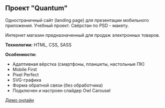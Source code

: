 ## Проект "Quantum"

Одностраничный сайт (landing page) для презентации мобильного приложения. Учебный проект. Свёрстан по PSD - макету.

Интернет магазин предназначенный для продаж электронных товаров.

**Технологии:** HTML, CSS, SASS

**Особенности:**

- Адаптивная вёрстка (смартфоны, планшеты, настольные ПК)
- Mobile First
- Pixel Perfect
- SVG-графика
- Форма обратной связи (без обработчика)
- Подключен и настроен слайдер Owl Carousel

[Демо онлайн](https://evgeniy-web-dev.github.io/quantum/)
